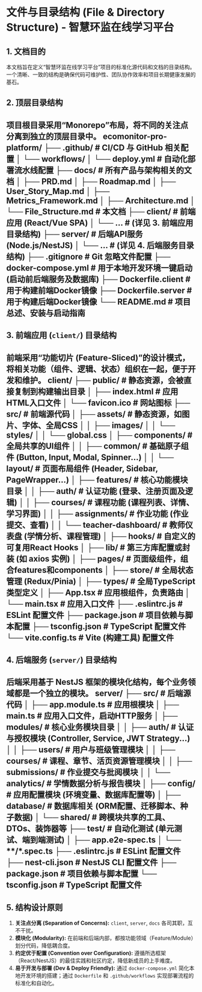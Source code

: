 # 文件与目录结构 (File & Directory Structure) - 智慧环监在线学习平台

## 1. 文档目的

本文档旨在定义“智慧环监在线学习平台”项目的标准化源代码和文档的目录结构。一个清晰、一致的结构是确保代码可维护性、团队协作效率和项目长期健康发展的基石。

## 2. 顶层目录结构

项目根目录采用“Monorepo”布局，将不同的关注点分离到独立的顶层目录中。
ecomonitor-pro-platform/
├── .github/                # CI/CD 与 GitHub 相关配置
│   └── workflows/
│       └── deploy.yml      # 自动化部署流水线配置
├── docs/                   # 所有产品与架构相关的文档
│   ├── PRD.md
│   ├── Roadmap.md
│   ├── User_Story_Map.md
│   ├── Metrics_Framework.md
│   ├── Architecture.md
│   └── File_Structure.md   # 本文档
├── client/                 # 前端应用 (React/Vue SPA)
│   └── ...                 # (详见 3. 前端应用目录结构)
├── server/                 # 后端API服务 (Node.js/NestJS)
│   └── ...                 # (详见 4. 后端服务目录结构)
├── .gitignore              # Git 忽略文件配置
├── docker-compose.yml      # 用于本地开发环境一键启动 (启动前后端服务及数据库)
├── Dockerfile.client       # 用于构建前端Docker镜像
├── Dockerfile.server       # 用于构建后端Docker镜像
└── README.md               # 项目总述、安装与启动指南
---

## 3. 前端应用 (`client/`) 目录结构

前端采用“功能切片 (Feature-Sliced)”的设计模式，将相关功能（组件、逻辑、状态）组织在一起，便于开发和维护。
client/
├── public/                 # 静态资源，会被直接复制到构建输出目录
│   ├── index.html          # 应用HTML入口文件
│   └── favicon.ico         # 网站图标
├── src/                    # 前端源代码
│   ├── assets/             # 静态资源，如图片、字体、全局CSS
│   │   ├── images/
│   │   └── styles/
│   │       └── global.css
│   ├── components/         # 全局共享的UI组件
│   │   ├── common/         # 基础原子组件 (Button, Input, Modal, Spinner...)
│   │   └── layout/         # 页面布局组件 (Header, Sidebar, PageWrapper...)
│   ├── features/           # 核心功能模块目录
│   │   ├── auth/           # 认证功能 (登录、注册页面及逻辑)
│   │   ├── courses/        # 课程功能 (课程列表、详情、学习界面)
│   │   ├── assignments/    # 作业功能 (作业提交、查看)
│   │   └── teacher-dashboard/ # 教师仪表盘 (学情分析、课程管理)
│   ├── hooks/              # 自定义的可复用React Hooks
│   ├── lib/                # 第三方库配置或封装 (如 axios 实例)
│   ├── pages/              # 页面级组件，组合features和components
│   ├── store/              # 全局状态管理 (Redux/Pinia)
│   ├── types/              # 全局TypeScript类型定义
│   ├── App.tsx             # 应用根组件，负责路由
│   └── main.tsx            # 应用入口文件
├── .eslintrc.js            # ESLint 配置文件
├── package.json            # 项目依赖与脚本配置
├── tsconfig.json           # TypeScript 配置文件
└── vite.config.ts          # Vite (构建工具) 配置文件
---

## 4. 后端服务 (`server/`) 目录结构

后端采用基于 **NestJS** 框架的模块化结构，每个业务领域都是一个独立的模块。
server/
├── src/                    # 后端源代码
│   ├── app.module.ts       # 应用根模块
│   ├── main.ts             # 应用入口文件，启动HTTP服务
│   ├── modules/            # 核心业务模块目录
│   │   ├── auth/           # 认证与授权模块 (Controller, Service, JWT Strategy...)
│   │   ├── users/          # 用户与班级管理模块
│   │   ├── courses/        # 课程、章节、活页资源管理模块
│   │   ├── submissions/    # 作业提交与批阅模块
│   │   └── analytics/      # 学情数据分析与报告模块
│   ├── config/             # 应用配置模块 (环境变量、数据库配置等)
│   ├── database/           # 数据库相关 (ORM配置、迁移脚本、种子数据)
│   └── shared/             # 跨模块共享的工具、DTOs、装饰器等
├── test/                   # 自动化测试 (单元测试、端到端测试)
│   ├── app.e2e-spec.ts
│   └── **/*.spec.ts
├── .eslintrc.js            # ESLint 配置文件
├── nest-cli.json           # NestJS CLI 配置文件
├── package.json            # 项目依赖与脚本配置
└── tsconfig.json           # TypeScript 配置文件
---

## 5. 结构设计原则

1.  **关注点分离 (Separation of Concerns):** `client`, `server`, `docs` 各司其职，互不干扰。
2.  **模块化 (Modularity):** 在前端和后端内部，都按功能领域（Feature/Module）划分代码，降低耦合度。
3.  **约定优于配置 (Convention over Configuration):** 遵循所选框架（React/NestJS）的最佳实践和社区约定，降低新成员的上手难度。
4.  **易于开发与部署 (Dev & Deploy Friendly):** 通过 `docker-compose.yml` 简化本地开发环境的搭建；通过 `Dockerfile` 和 `.github/workflows` 实现部署流程的标准化和自动化。